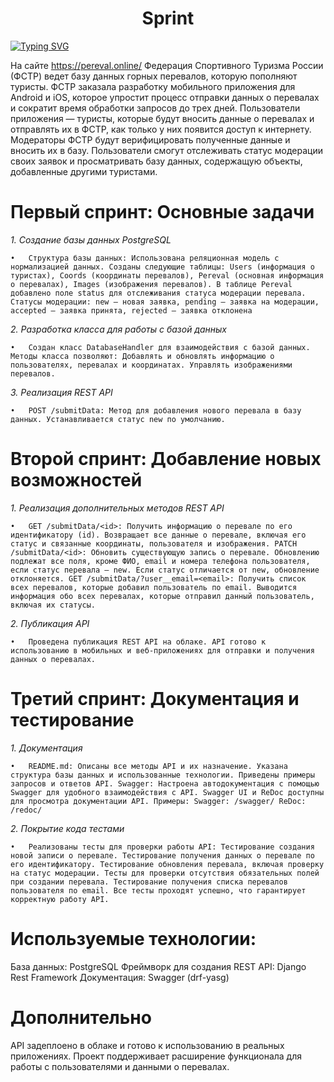 <h1 align="center">Sprint </h1>

[![Typing SVG](https://readme-typing-svg.herokuapp.com?color=%2336BCF7&lines=Проект+Pereval)](https://git.io/typing-svg)

На сайте https://pereval.online/ Федерация Спортивного Туризма России (ФСТР) ведет базу данных горных перевалов, которую пополняют туристы. ФСТР заказала разработку мобильного приложения для Android и iOS, которое упростит процесс отправки данных о перевалах и сократит время обработки запросов до трех дней.
Пользователи приложения — туристы, которые будут вносить данные о перевалах и отправлять их в ФСТР, как только у них появится доступ к интернету. Модераторы ФСТР будут верифицировать полученные данные и вносить их в базу. Пользователи смогут отслеживать статус модерации своих заявок и просматривать базу данных, содержащую объекты, добавленные другими туристами.


# Первый спринт: Основные задачи

_1. Создание базы данных PostgreSQL_

    •	Структура базы данных: Использована реляционная модель с нормализацией данных. Созданы следующие таблицы: Users (информация о туристах), Coords (координаты перевалов), Pereval (основная информация о перевалах), Images (изображения перевалов). В таблице Pereval добавлено поле status для отслеживания статуса модерации перевала. Статусы модерации: new — новая заявка, pending — заявка на модерации, accepted — заявка принята, rejected — заявка отклонена

_2. Разработка класса для работы с базой данных_

    •	Создан класс DatabaseHandler для взаимодействия с базой данных. Методы класса позволяют: Добавлять и обновлять информацию о пользователях, перевалах и координатах. Управлять изображениями перевалов.

_3. Реализация REST API_

    •	POST /submitData: Метод для добавления нового перевала в базу данных. Устанавливается статус new по умолчанию.

# Второй спринт: Добавление новых возможностей

_1. Реализация дополнительных методов REST API_

    •	GET /submitData/<id>: Получить информацию о перевале по его идентификатору (id). Возвращает все данные о перевале, включая его статус и связанные координаты, пользователя и изображения. PATCH /submitData/<id>: Обновить существующую запись о перевале. Обновлению подлежат все поля, кроме ФИО, email и номера телефона пользователя, если статус перевала — new. Если статус отличается от new, обновление отклоняется. GET /submitData/?user__email=<email>: Получить список всех перевалов, которые добавил пользователь по email. Выводится информация обо всех перевалах, которые отправил данный пользователь, включая их статусы.

_2. Публикация API_

    •	Проведена публикация REST API на облаке. API готово к использованию в мобильных и веб-приложениях для отправки и получения данных о перевалах.

# Третий спринт: Документация и тестирование

_1. Документация_ 

    •	README.md: Описаны все методы API и их назначение. Указана структура базы данных и использованные технологии. Приведены примеры запросов и ответов API. Swagger: Настроена автодокументация с помощью Swagger для удобного взаимодействия с API. Swagger UI и ReDoc доступны для просмотра документации API. Примеры: Swagger: /swagger/ ReDoc: /redoc/

_2. Покрытие кода тестами_

    •	Реализованы тесты для проверки работы API: Тестирование создания новой записи о перевале. Тестирование получения данных о перевале по его идентификатору. Тестирование обновления перевала, включая проверку на статус модерации. Тесты для проверки отсутствия обязательных полей при создании перевала. Тестирование получения списка перевалов пользователя по email. Все тесты проходят успешно, что гарантирует корректную работу API.

    
# Используемые технологии:

База данных: PostgreSQL
Фреймворк для создания REST API: Django Rest Framework
Документация: Swagger (drf-yasg)

# Дополнительно
API задеплоено в облаке и готово к использованию в реальных приложениях.
Проект поддерживает расширение функционала для работы с пользователями и данными о перевалах.

